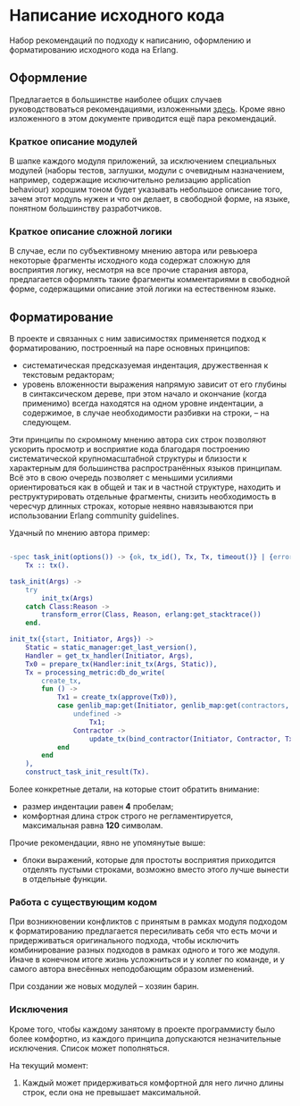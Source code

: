 # Написание исходного кода

Набор рекомендаций по подходу к написанию, оформлению и форматированию исходного кода на Erlang.

## Оформление

Предлагается в большинстве наиболее общих случаев руководствоваться рекомендациями, изложенными [здесь](https://github.com/inaka/erlang_guidelines). Кроме явно изложенного в этом документе приводится ещё пара рекомендаций.

### Краткое описание модулей

В шапке каждого модуля приложений, за исключением специальных модулей (наборы тестов, заглушки, модули с очевидным назначением, например, содержащие исключительно релизацию application behaviour) хорошим тоном будет указывать небольшое описание того, зачем этот модуль нужен и что он делает, в свободной форме, на языке, понятном большинству разработчиков.

### Краткое описание сложной логики

В случае, если по субъективному мнению автора или ревьюера некоторые фрагменты исходного кода содержат сложную для восприятия логику, несмотря на все прочие старания автора, предлагается оформлять такие фрагменты комментариями в свободной форме, содержащими описание этой логики на естественном языке.

## Форматирование

В проекте и связанных с ним зависимостях применяется подход к форматированию, построенный на паре основных принципов:

 - систематическая предсказуемая индентация, дружественная к текстовым редакторам;
 - уровень вложенности выражения напрямую зависит от его глубины в синтаксическом дереве, при этом начало и окончание (когда применимо) всегда находятся на одном уровне индентации, а содержимое, в случае необходимости разбивки на строки, – на следующем.

Эти принципы по скромному мнению автора сих строк позволяют ускорить просмотр и восприятие кода благодаря построению систематической крупномасштабной структуры и близости к характерным для большинства распространённых языков принципам. Всё это в свою очередь позволяет с меньшими усилиями ориентироваться как в общей и так и в частной структуре, находить и реструктурировать отдельные фрагменты, снизить необходимость в чересчур длинных строках, которые неявно навязываются при использовании Erlang community guidelines.

Удачный по мнению автора пример:

```erlang

-spec task_init(options()) -> {ok, tx_id(), Tx, Tx, timeout()} | {error, #error_info{}} when
    Tx :: tx().

task_init(Args) ->
    try
        init_tx(Args)
    catch Class:Reason ->
        transform_error(Class, Reason, erlang:get_stacktrace())
    end.

init_tx({start, Initiator, Args}) ->
    Static = static_manager:get_last_version(),
    Handler = get_tx_handler(Initiator, Args),
    Tx0 = prepare_tx(Handler:init_tx(Args, Static)),
    Tx = processing_metric:db_do_write(
        create_tx,
        fun () ->
            Tx1 = create_tx(approve(Tx0)),
            case genlib_map:get(Initiator, genlib_map:get(contractors, Tx1)) of
                undefined ->
                    Tx1;
                Contractor ->
                    update_tx(bind_contractor(Initiator, Contractor, Tx1), Tx1)
            end
        end
    ),
    construct_task_init_result(Tx).

```

Более конкретные детали, на которые стоит обратить внимание:

 - размер индентации равен **4** пробелам;
 - комфортная длина строк строго не регламентируется, максимальная равна **120** символам.

Прочие рекомендации, явно не упомянутые выше:

 - блоки выражений, которые для простоты восприятия приходится отделять пустыми строками, возможно вместо этого лучше вынести в отдельные функции.

### Работа с существующим кодом

При возникновении конфликтов с принятым в рамках модуля подходом к форматированию предлагается пересиливать себя что есть мочи и придерживаться оригинального подхода, чтобы исключить комбинирование разных подходов в рамках одного и того же модуля. Иначе в конечном итоге жизнь усложниться и у коллег по команде, и у самого автора внесённых неподобающим образом изменений.

При создании же новых модулей – хозяин барин.

### Исключения

Кроме того, чтобы каждому занятому в проекте программисту было более комфортно, из каждого принципа допускаются незначительные исключения. Список может пополняться.

На текущий момент:

1. Каждый может придерживаться комфортной для него лично длины строк, если она не превышает максимальной.
